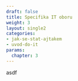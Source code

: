 ```yaml
---
draft: false
title: Specifika IT oboru
weight: 3
layout: single2
categories: 
- jak-se-stat-ajtakem
- uvod-do-it
params:
  chapter: 3
---
```


asdf